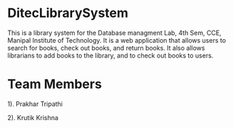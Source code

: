 # DitecLibrarySystem
This is a library system for the Database managment Lab, 4th Sem, CCE, Manipal Institute of Technology. It is a web application that allows users to search for books, check out books, and return books. It also allows librarians to add books to the library, and to check out books to users.

# Team Members
1). Prakhar Tripathi

2). Krutik Krishna